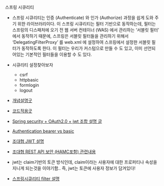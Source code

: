 스프링 시큐리티

- 스프링 시큐리티는 인증 (Authenticate) 와 인가 (Authorize) 과정을 쉽게 도와 주기 위한 라이브러리이다. 이 스프링 시큐리티는 필터 기반으로 동작하는데, 필터는 스프링의 디스패처에 오기 전 웹 서버 컨테이너 (WAS) 에서 관리하는 ‘서블릿 필터’ 에서 동작하기 때문에, 스프링은 서블릿 필터들을 관리하기 위해서 ‘DelegatingFilterProxy’ 를 web.xml 에 설정하여 스프링에서 설정한 서블릿 필터가 동작하도록 한다. 이 필터는 우리가 커스텀으로 만들 수 도 있고, 이미 선언되어있는 기본적인 필터들을 이용할 수 도 있다.

- 시큐리티 설정찾아보자
  - csrf
  - httpbasic
  - formlogin
  - logout 


- [개념설명굿](https://www.dazhuanlan.com/winnerjiang/topics/1685833)
- [코드적용굿](https://www.dazhuanlan.com/a1450155594/topics/1685832)
- [Spring security + OAuth2.0 + jwt 조합 설명 글](https://velog.io/@tmdgh0221/Spring-Security-%EC%99%80-OAuth-2.0-%EC%99%80-JWT-%EC%9D%98-%EC%BD%9C%EB%9D%BC%EB%B3%B4)
- [Authentication bearer vs basic](https://tgyun615.com/8)
- [조대협 JWT 설명](https://bcho.tistory.com/999)
- [조대협 REST API 보안 (HAMC포함) 관련내용](http://bcho.tistory.com/807)

- jwt는 claim기반의 토큰 방식인데, claim이라는 사용자에 대한 프로퍼티나 속성을 지니게 되는것을 이야기함.. 즉, jwt는 토큰에 사용자 정보가 담겨있다!

- [스프링시큐리티 filter 설명](https://limdevbasic.tistory.com/19)